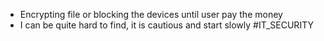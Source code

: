 * Encrypting file or blocking the devices until user pay the money 
* I can be quite hard to find, it is cautious and start slowly
#IT_SECURITY 